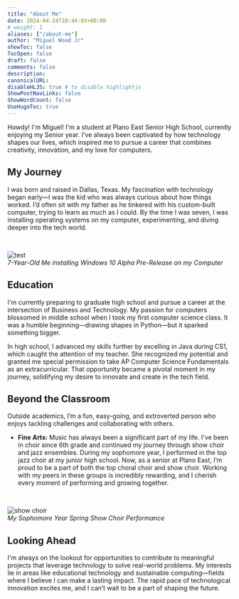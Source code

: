 ```yaml
---
title: "About Me"
date: 2024-04-24T10:44:03+00:00
# weight: 1
aliases: ["/about-me"]
author: "Miguel Wood Jr"
showToc: false
TocOpen: false
draft: false
comments: false
description: 
canonicalURL: 
disableHLJS: true # to disable highlightjs
ShowPostNavLinks: false
ShowWordCount: false
UseHugoToc: true
---
```


Howdy! I'm Miguel! I'm a student at Plano East Senior High School, currently enjoying my Senior year. I've always been captivated by how technology shapes our lives, which inspired me to pursue a career that combines creativity, innovation, and my love for computers.

## My Journey

I was born and raised in Dallas, Texas. My fascination with technology began early—I was the kid who was always curious about how things worked. I’d often sit with my father as he tinkered with his custom-built computer, trying to learn as much as I could. By the time I was seven, I was installing operating systems on my computer, experimenting, and diving deeper into the tech world.

&nbsp;

![test](/images/young-me-computer.png)  
*7-Year-Old Me installing Windows 10 Alpha Pre-Release on my Computer*

## Education

I'm currently preparing to graduate high school and pursue a career at the intersection of Business and Technology. My passion for computers blossomed in middle school when I took my first computer science class. It was a humble beginning—drawing shapes in Python—but it sparked something bigger. 

In high school, I advanced my skills further by excelling in Java during CS1, which caught the attention of my teacher. She recognized my potential and granted me special permission to take AP Computer Science Fundamentals as an extracurricular. That opportunity became a pivotal moment in my journey, solidifying my desire to innovate and create in the tech field.

## Beyond the Classroom

Outside academics, I’m a fun, easy-going, and extroverted person who enjoys tackling challenges and collaborating with others. 

- **Fine Arts:** Music has always been a significant part of my life. I've been in choir since 6th grade and continued my journey through show choir and jazz ensembles. During my sophomore year, I performed in the top jazz choir at my junior high school. Now, as a senior at Plano East, I’m proud to be a part of both the top choral choir and show choir. Working with my peers in these groups is incredibly rewarding, and I cherish every moment of performing and growing together.  

&nbsp;

![show choir](/images/show-choir.png)  
*My Sophomore Year Spring Show Choir Performance*

## Looking Ahead

I'm always on the lookout for opportunities to contribute to meaningful projects that leverage technology to solve real-world problems. My interests lie in areas like educational technology and sustainable computing—fields where I believe I can make a lasting impact. The rapid pace of technological innovation excites me, and I can’t wait to be a part of shaping the future.
